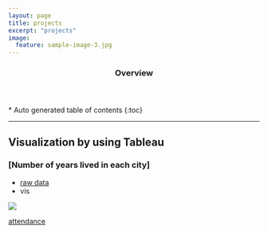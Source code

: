```yaml
---
layout: page
title: projects
excerpt: "projects"
image:
  feature: sample-image-3.jpg
---
```


<section id="table-of-contents" class="toc">
  <header>
    <h3>Overview</h3>
  </header>
<div id="drawer" markdown="1">
*  Auto generated table of contents
{:toc}
</div>
</section><!-- /#table-of-contents -->


---
## Visualization by using Tableau
### [Number of years lived in each city]
- [raw data](https://docs.google.com/spreadsheets/d/11l3uZB3ATSsXhd91y_47pd2u9U0ZSZVEA1MJeAqJ6RM/edit?usp=sharing)
- vis

<div class='tableauPlaceholder' id='viz1611617742948' style='position: relative'><noscript><a href='#'><img alt=' ' src='https:&#47;&#47;public.tableau.com&#47;static&#47;images&#47;TT&#47;TTTP75H2Q&#47;1_rss.png' style='border: none' /></a></noscript><object class='tableauViz'  style='display:none;'><param name='host_url' value='https%3A%2F%2Fpublic.tableau.com%2F' /> <param name='embed_code_version' value='3' /> <param name='path' value='shared&#47;TTTP75H2Q' /> <param name='toolbar' value='yes' /><param name='static_image' value='https:&#47;&#47;public.tableau.com&#47;static&#47;images&#47;TT&#47;TTTP75H2Q&#47;1.png' /> <param name='animate_transition' value='yes' /><param name='display_static_image' value='yes' /><param name='display_spinner' value='yes' /><param name='display_overlay' value='yes' /><param name='display_count' value='yes' /><param name='language' value='en' /></object></div>                <script type='text/javascript'>                    var divElement = document.getElementById('viz1611617742948');                    var vizElement = divElement.getElementsByTagName('object')[0];                    vizElement.style.width='100%';vizElement.style.height=(divElement.offsetWidth*0.75)+'px';                    var scriptElement = document.createElement('script');                    scriptElement.src = 'https://public.tableau.com/javascripts/api/viz_v1.js';                    vizElement.parentNode.insertBefore(scriptElement, vizElement);                </script>


[attendance](https://docs.google.com/forms/u/1/d/e/1FAIpQLSeExPfCV7ZbEfh7oVM4XRORhLbmiSgwYX7--UzPJ6uxyjFWmw/formResponse)
